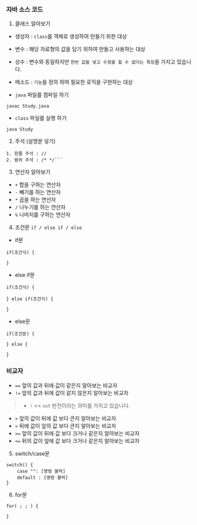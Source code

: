 ### 자바 소스 코드

1. 클래스 알아보기
+ 생성자 : `class`를 객체로 생성하여 만들기 위한 대상
+ 변수 : 해당 자료형의 값을 담기 위하여 만들고 사용하는 대상
+ 상수 : 변수와 동일하지만 `한번 값을 넣고 수정을 할 수 없다는 특징`을 가지고 있습니다.
+ 메소드 : `기능`을 정의 하여 필요한 로직을 구현하는 대상

+ `java` 파일를 컴파일 하기

```javac Study.java```

+ `class` 파일를 실행 하기

```java Study```

2. 주석 (설명문 넣기)

```
1. 한줄 주석 : //
2. 범위 주석 : /* */```
```

3. 연산자 알아보기
+ `+` 합을 구하는 연산자
+ `-` 빼기를 하는 연산자
+ `*` 곱을 하는 연산자
+ `/` 나누기를 하는 연산자
+ `%` 나머지를 구하는 연산자

4. 조건문 `if / else if / else`
+ if문
```
if(조건식) {

}
``` 
+ else if문
```
if(조건식) {

} else if(조건식) {

}
```
+ else문
```
if(조건문) {

} else {

}
```

### 비교자
+ `==` 앞의 값과 뒤에 값이 같은지 알아보는 비교자
+ `!=` 앞의 값과 뒤에 값이 같지 않은지 알아보는 비교자
> + `!` << `not` 반전이라는 의미를 가지고 있습니다.
+ `>` 앞의 값이 뒤에 값 보다 큰지 알아보는 비교자
+ `<` 뒤에 값이 앞의 값 보다 큰지 알아보는 비교자
+ `>=` 앞의 값이 뒤에 값 보다 크거나 같은지 알아보는 비교자
+ `<=` 뒤의 값이 앞에 값 보다 크거나 같은지 알아보는 비교자

5. switch/case문
```
switch() {
    case "": [명령 블럭]
    default : [명령 블럭]
}
```

6. for문
```
for( ; ; ) {
    
}
```

